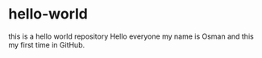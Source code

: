 # hello-world
this is a hello world repository
Hello everyone my name is Osman and this my first time in GitHub.
